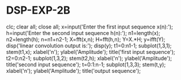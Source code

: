 # DSP-EXP-2B
clc;
clear all;
close all;
x=input('Enter the first input sequence x(n):');
h=input('Enter the second input sequence h(n):');
n1=length(x);
n2=length(h);
n=n1+n2-1;
X=fft(x,n);
H=fft(h,n);
Y=X.*H;
y=ifft(Y);
disp('linear convolution output is:');
disp(y);
t1=0:n1-1;
subplot(1,3,1);
stem(t1,x);
xlabel('n');
ylabel('Amplitude');
title('first input sequence');
t2=0:n2-1;
subplot(1,3,2);
stem(t2,h);
xlabel('n');
ylabel('Amplitude');
title('second input sequence');
t=0:1:n-1;
subplot(1,3,3);
stem(t,y);
xlabel('n');
ylabel('Amplitude');
title('output sequence');
